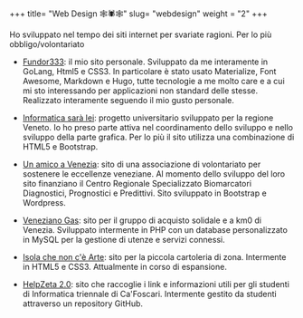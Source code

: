 +++
title= "Web Design 🕸🕷🕸️️"
slug= "webdesign"
weight = "2"
+++

Ho sviluppato nel tempo dei siti internet per svariate ragioni. Per lo più obbligo/volontariato

+ [Fundor333](http://fundor333.com/): il mio sito personale. Sviluppato da me interamente in GoLang, Html5 e CSS3. In particolare è stato usato Materialize, Font Awesome, Markdown e Hugo, tutte tecnologie a me molto care e a cui mi sto interessando per applicazioni non standard delle stesse. Realizzato interamente seguendo il mio gusto personale.

+ [Informatica sarà lei](http://test01.danielvedovato.it/): progetto universitario sviluppato per la regione Veneto. Io ho preso parte attiva nel coordinamento dello sviluppo e nello sviluppo della parte grafica. Per lo più il sito utilizza una combinazione di HTML5 e Bootstrap.

+ [Un amico a Venezia](http://www.unamicoavenezia.org/wp_it/): sito di una associazione di volontariato per sostenere le eccellenze veneziane. Al momento dello sviluppo del loro sito finanziano il Centro Regionale Specializzato Biomarcatori Diagnostici, Prognostici e Predittivi. Sito sviluppato in Bootstrap e Wordpress.

+ [Veneziano Gas](http://www.venezianogas.net/): sito per il gruppo di acquisto solidale e a km0 di Venezia. Sviluppato intermente in PHP con un database personalizzato in MySQL per la gestione di utenze e servizi connessi.

+ [Isola che non c'è Arte](http://www.isolachenoncearte.it/): sito per la piccola cartoleria di zona. Intermente in HTML5 e CSS3. Attualmente in corso di espansione.

+ [HelpZeta 2.0](https://samarcandaproject.github.io/HelpZeta/): sito che raccoglie i link e informazioni utili per gli studenti di Informatica triennale di Ca'Foscari. Intermente gestito da studenti attraverso un repository GitHub.
